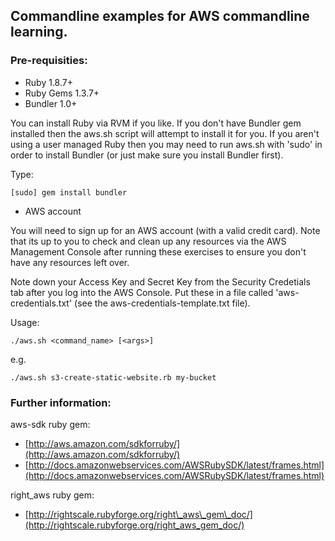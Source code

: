 Commandline examples for AWS commandline learning.
----------------

### Pre-requisities:
- Ruby 1.8.7+
- Ruby Gems 1.3.7+
- Bundler 1.0+

You can install Ruby via RVM if you like.
If you don't have Bundler gem installed then the aws.sh script will
attempt to install it for you.  If you aren't using a user managed
Ruby then you may need to run aws.sh with 'sudo' in order to install
Bundler (or just make sure you install Bundler first).

Type:

    [sudo] gem install bundler

- AWS account

You will need to sign up for an AWS account (with a valid credit card).
Note that its up to you to check and clean up any resources via the AWS Management Console
after running these exercises to ensure you don't have any resources left over.

Note down your Access Key and Secret Key from the Security Credetials tab after you log into the AWS Console.
Put these in a file called 'aws-credentials.txt' (see the aws-credentials-template.txt file).

Usage:

    ./aws.sh <command_name> [<args>]

e.g.

    ./aws.sh s3-create-static-website.rb my-bucket


###   Further information:

aws-sdk ruby gem:

- [http://aws.amazon.com/sdkforruby/](http://aws.amazon.com/sdkforruby/)
- [http://docs.amazonwebservices.com/AWSRubySDK/latest/frames.html](http://docs.amazonwebservices.com/AWSRubySDK/latest/frames.html)

right\_aws ruby gem:

- [http://rightscale.rubyforge.org/right\_aws\_gem\_doc/](http://rightscale.rubyforge.org/right_aws_gem_doc/)
